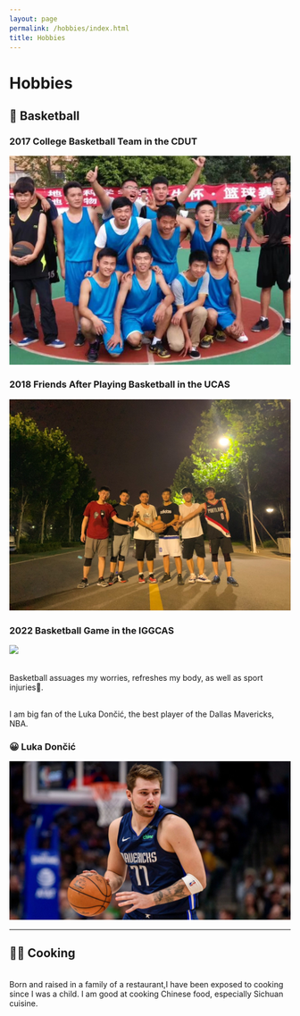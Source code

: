 ```yaml
---
layout: page
permalink: /hobbies/index.html
title: Hobbies
---
```


# Hobbies

## 🏀 Basketball
### 2017 College Basketball Team in the CDUT
<img src="/images/Basketball_CDUT.jpeg">

### 2018 Friends After Playing Basketball in the UCAS
<img src="/images/Basketball_UCAS.jpeg">

### 2022 Basketball Game in the IGGCAS
<img src="/images/Basketball_IGGCAS.JPG">

<br>Basketball assuages my worries, refreshes my body, as well as sport injuries🤕.

<br>I am big fan of the Luka Dončić, the best player of the Dallas Mavericks, NBA.

### 😀 Luka Dončić
<img src="/images/Luka-Doncic.jpg">

---
## 👨‍🍳 Cooking 

<br> Born and raised in a family of a restaurant,I have been exposed to cooking since I was a child. I am good at cooking Chinese food, especially Sichuan cuisine. 

